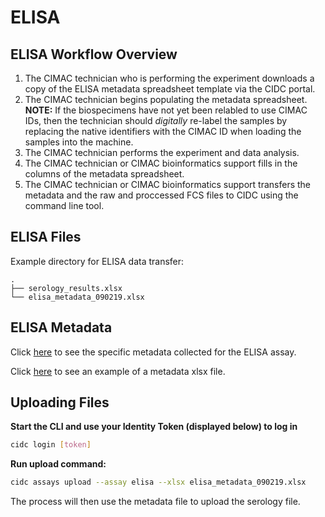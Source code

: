 # ELISA


## ELISA Workflow Overview
1. The CIMAC technician who is performing the experiment downloads a copy of the ELISA metadata spreadsheet template via the CIDC portal.
2. The CIMAC technician begins populating the metadata spreadsheet. **NOTE:** If the biospecimens have not yet been relabled to use CIMAC IDs, then the technician should *digitally* re-label the samples by replacing the native identifiers with the CIMAC ID when loading the samples into the machine.
3. The CIMAC technician performs the experiment and data analysis. 
4. The CIMAC technician or CIMAC bioinformatics support fills in the columns of the metadata spreadsheet.
5. The CIMAC technician or CIMAC bioinformatics support transfers the metadata and the raw and proccessed FCS files to CIDC using the command line tool.


## ELISA Files

Example directory for ELISA data transfer:
```
.
├── serology_results.xlsx
└── elisa_metadata_090219.xlsx
```

## ELISA Metadata

Click [here](https://cimac-cidc.github.io/cidc-schemas/docs/templates.metadata.elisa_template.html) to see the specific metadata collected for the ELISA assay.

Click [here](https://github.com/CIMAC-CIDC/cidc-schemas/raw/master/template_examples/elisa_template.xlsx) to see an example of a metadata xlsx file.

## Uploading Files

**Start the CLI and use your Identity Token (displayed below) to log in**
```bash
cidc login [token]
```

**Run upload command:**
```bash
cidc assays upload --assay elisa --xlsx elisa_metadata_090219.xlsx
```

The process will then use the metadata file to upload the serology file.
